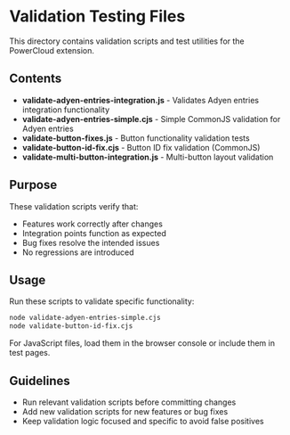 # Validation Testing Files

This directory contains validation scripts and test utilities for the PowerCloud extension.

## Contents

- **validate-adyen-entries-integration.js** - Validates Adyen entries integration functionality
- **validate-adyen-entries-simple.cjs** - Simple CommonJS validation for Adyen entries
- **validate-button-fixes.js** - Button functionality validation tests
- **validate-button-id-fix.cjs** - Button ID fix validation (CommonJS)
- **validate-multi-button-integration.js** - Multi-button layout validation

## Purpose

These validation scripts verify that:
- Features work correctly after changes
- Integration points function as expected
- Bug fixes resolve the intended issues
- No regressions are introduced

## Usage

Run these scripts to validate specific functionality:

```bash
node validate-adyen-entries-simple.cjs
node validate-button-id-fix.cjs
```

For JavaScript files, load them in the browser console or include them in test pages.

## Guidelines

- Run relevant validation scripts before committing changes
- Add new validation scripts for new features or bug fixes
- Keep validation logic focused and specific to avoid false positives
